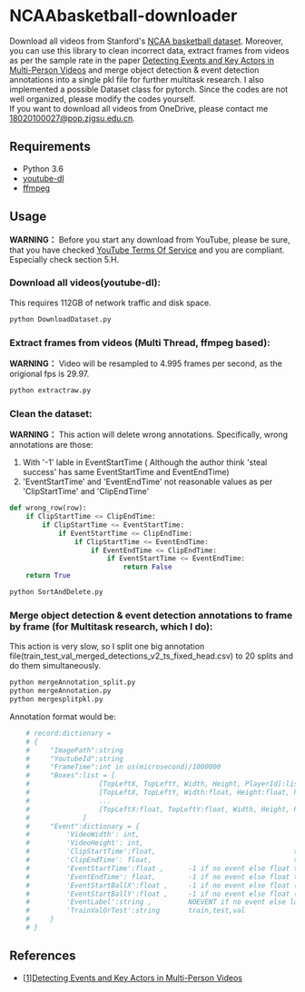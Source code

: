 # NCAAbasketball-downloader
Download all videos from Stanford's [NCAA basketball dataset](http://basketballattention.appspot.com/). Moreover, you can use this library to clean incorrect data, extract frames from videos as per the sample rate in the paper [Detecting Events and Key Actors in Multi-Person Videos](https://arxiv.org/abs/1511.02917) and merge object detection & event detection annotations into a single pkl file for further multitask research. I also implemented a possible Dataset class for pytorch. Since the codes are not well organized, please modify the codes yourself.   
If you want to download all videos from OneDrive, please contact me <18020100027@pop.zjgsu.edu.cn>.

## Requirements
- Python 3.6
- [youtube-dl](https://github.com/ytdl-org/youtube-dl)
- [ffmpeg](http://ffmpeg.org/)

## Usage

**WARNING：** Before you start any download from YouTube, please be sure, that you have checked [YouTube Terms Of Service](https://www.youtube.com/static?template=terms) and you are compliant. Especially check section 5.H.  

### Download all videos(youtube-dl):
This requires 112GB of network traffic and disk space.  
```python
python DownloadDataset.py
```
  
### Extract frames from videos (Multi Thread, ffmpeg based):
**WARNING：** Video will be resampled to 4.995 frames per second, as the origional fps is 29.97.  
```python
python extractraw.py
```

### Clean the dataset:
**WARNING：** This action will delete wrong annotations. Specifically, wrong annotations are those:
1. With '-1' lable in EventStartTime ( Although the author think 'steal success' has same EventStartTime and EventEndTime)
2. 'EventStartTime' and 'EventEndTime' not reasonable values as per 'ClipStartTime' and 'ClipEndTime'  
```python
def wrong_row(row):
    if ClipStartTime <= ClipEndTime:
        if ClipStartTime <= EventStartTime:
            if EventStartTime <= ClipEndTime:
                if ClipStartTime <= EventEndTime:
                    if EventEndTime <= ClipEndTime:
                        if EventStartTime <= EventEndTime:
                            return False
    return True
```
```python
python SortAndDelete.py
```
### Merge object detection & event detection annotations to frame by frame (for Multitask research, which I do):
This action is very slow, so I split one big annotation file(train_test_val_merged_detections_v2_ts_fixed_head.csv) to 20 splits and do them simultaneously.
```python
python mergeAnnotation_split.py
python mergeAnnotation.py
python mergesplitpkl.py
```
Annotation format would be:  
```python
    # record:dictionary =
    # {
    #     "ImagePath":string
    #     "YoutubeId":string
    #     "FrameTime":int in us(microsecond)/1000000
    #     "Boxes":list = [
    #                 [TopLeftX, TopLeftY, Width, Height, PlayerId]:list,   percentage, not absolute size
    #                 [TopLeftX, TopLeftY, Width:float, Height:float, PlayerId:string],
    #                 ...
    #                 [TopLeftX:float, TopLeftY:float, Width, Height, PlayerId],
    #             ]
    #     "Event":dictionary = {
    #         'VideoWidth': int,
    #         'VideoHeight': int,
    #         'ClipStartTime':float,                                  time in ms(millisecond)/1000
    #         'ClipEndTime': float,                                   time in ms(millisecond)/1000
    #         'EventStartTime':float ,      -1 if no event else float time in ms(millisecond)/1000
    #         'EventEndTime': float,        -1 if no event else float time in ms(millisecond)/1000
    #         'EventStartBallX':float ,     -1 if no event else float (not used in this paper)
    #         'EventStartBallY':float ,     -1 if no event else float (not used in this paper)
    #         'EventLabel':string ,         NOEVENT if no event else label
    #         'TrainValOrTest':string       train,test,val
    #     }
    # }
```
## References
- [[1]Detecting Events and Key Actors in Multi-Person Videos](https://arxiv.org/abs/1511.02917)
